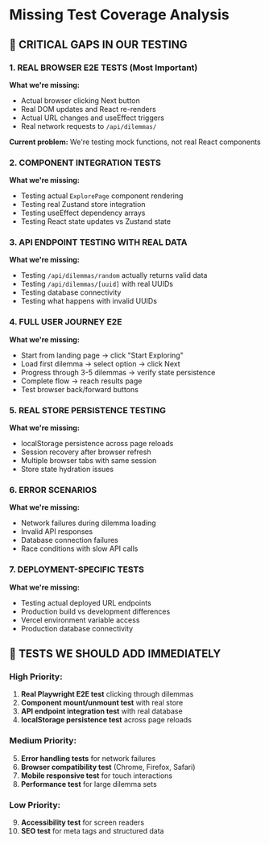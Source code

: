 # Missing Test Coverage Analysis

## 🚨 CRITICAL GAPS IN OUR TESTING

### 1. **REAL BROWSER E2E TESTS** (Most Important)
**What we're missing:**
- Actual browser clicking Next button
- Real DOM updates and React re-renders
- Actual URL changes and useEffect triggers
- Real network requests to `/api/dilemmas/`

**Current problem:** We're testing mock functions, not real React components

### 2. **COMPONENT INTEGRATION TESTS**
**What we're missing:**
- Testing actual `ExplorePage` component rendering
- Testing real Zustand store integration
- Testing useEffect dependency arrays
- Testing React state updates vs Zustand state

### 3. **API ENDPOINT TESTING WITH REAL DATA**
**What we're missing:**
- Testing `/api/dilemmas/random` actually returns valid data
- Testing `/api/dilemmas/[uuid]` with real UUIDs
- Testing database connectivity
- Testing what happens with invalid UUIDs

### 4. **FULL USER JOURNEY E2E**
**What we're missing:**
- Start from landing page → click "Start Exploring"
- Load first dilemma → select option → click Next
- Progress through 3-5 dilemmas → verify state persistence
- Complete flow → reach results page
- Test browser back/forward buttons

### 5. **REAL STORE PERSISTENCE TESTING**
**What we're missing:**
- localStorage persistence across page reloads
- Session recovery after browser refresh
- Multiple browser tabs with same session
- Store state hydration issues

### 6. **ERROR SCENARIOS**
**What we're missing:**
- Network failures during dilemma loading
- Invalid API responses
- Database connection failures
- Race conditions with slow API calls

### 7. **DEPLOYMENT-SPECIFIC TESTS**
**What we're missing:**
- Testing actual deployed URL endpoints
- Production build vs development differences
- Vercel environment variable access
- Production database connectivity

## 🎯 TESTS WE SHOULD ADD IMMEDIATELY

### High Priority:
1. **Real Playwright E2E test** clicking through dilemmas
2. **Component mount/unmount test** with real store
3. **API endpoint integration test** with real database
4. **localStorage persistence test** across page reloads

### Medium Priority:
5. **Error handling tests** for network failures
6. **Browser compatibility test** (Chrome, Firefox, Safari)
7. **Mobile responsive test** for touch interactions
8. **Performance test** for large dilemma sets

### Low Priority:
9. **Accessibility test** for screen readers
10. **SEO test** for meta tags and structured data